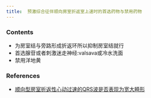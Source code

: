 ```yaml
---
title:  预激综合征伴顺向房室折返室上速时的首选药物与禁用药物
--- 
```


### Contents
- 为房室结与旁路形成折返环所以抑制房室结就行
- 首选腺苷或者刺激迷走神经:valsava或冷水洗面
- 禁用洋地黄

### References
- [顺向型房室折返性心动过速的QRS波是否表现为宽大畸形](/顺向型房室折返性心动过速的QRS波是否表现为宽大畸形)
